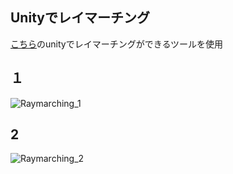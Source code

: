 ## Unityでレイマーチング
[こちら](https://github.com/hecomi/uRaymarching)のunityでレイマーチングができるツールを使用

## １
![Raymarching_1](https://user-images.githubusercontent.com/48385169/79040798-1ae46a80-7c26-11ea-801c-4cb1170d1bd5.gif)

## 2
![Raymarching_2](https://user-images.githubusercontent.com/48385169/79040803-220b7880-7c26-11ea-80a4-f1a73fa42bd7.gif)

